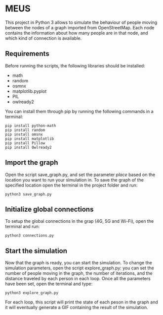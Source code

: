 # MEUS
This project in Python 3 allows to simulate the behaviour of people moving between the nodes of a graph imported from OpenStreetMap.
Each node contains the information about how many people are in that node, and which kind of connection is available.

## Requirements
Before running the scripts, the following libraries should be installed:
- math
- random
- osmnx
- matplotlib.pyplot
- PIL
- owlready2

You can install them through pip by running the following commands in a terminal:
```
pip install python-math
pip install random
pip install omsnx
pip install matplotlib
pip install Pillow
pip install Owlready2 
```
## Import the graph
Open the script save_graph.py, and set the parameter _place_ based on the location you want to run your simulation in.
To save the graph of the specified location open the terminal in the project folder and run:
```
python3 save_graph.py
```

## Initialize global connections
To setup the global connections in the grap (4G, 5G and Wi-Fi), open the terminal and run:
```
python3 connections.py
```

## Start the simulation
Now that the graph is ready, you can start the simulation. 
To change the simulation parameters, open the script explore_graph.py: you can set the number of people moving in the graph, the number of iterations, and the distance traveled by each person in each loop.
Once all the parameters have been set, open the terminal and type:
```
python3 explore_graph.py
```
For each loop, this script will print the state of each peson in the graph and it will eventually generate a GIF containing the result of the simulation. 
